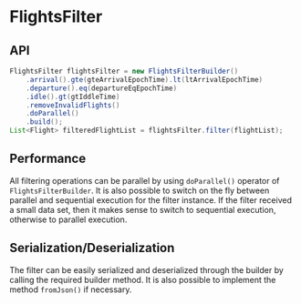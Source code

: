 # FlightsFilter
## API
```Java
FlightsFilter flightsFilter = new FlightsFilterBuilder()
    .arrival().gte(gteArrivalEpochTime).lt(ltArrivalEpochTime)
    .departure().eq(departureEqEpochTime)
    .idle().gt(gtIddleTime)
    .removeInvalidFlights()
    .doParallel()
    .build();
List<Flight> filteredFlightList = flightsFilter.filter(flightList);
```
## Performance
All filtering operations can be parallel by using `doParallel()` operator of `FlightsFilterBuilder`.
It is also possible to switch on the fly between parallel and sequential execution for the filter instance. If the filter received a small data set, then it makes sense to switch to sequential execution, otherwise to parallel execution.

## Serialization/Deserialization
The filter can be easily serialized and deserialized through the builder by calling the required builder method. It is also possible to implement the method `fromJson()` if necessary.
